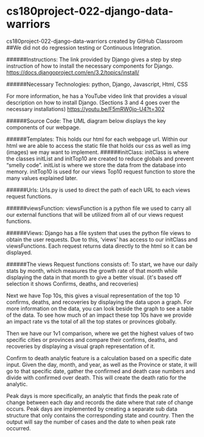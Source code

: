 # cs180project-022-django-data-warriors
cs180project-022-django-data-warriors created by GitHub Classroom
##We did not do regression testing or Continuous Integration.

######Instructions:
The link provided by Django gives a step by step instruction of how to install the necessary components for Django.
https://docs.djangoproject.com/en/3.2/topics/install/

######Necessary Technologies: python, Django, Javascript, Html, CSS 

For more information, he has a YouTube video link that provides a visual description on how to install Django. (Sections 3 and 4 goes over the necessary installations)
https://youtu.be/F5mRW0jo-U4?t=302 

######Source Code: 
The UML diagram below displays the key components of our webpage.

######Templates:
This holds our html for each webpage url. Within our html we are able to access the static file that holds our css as well as img (images) we may want to implement.
######initClass:
initClass is where the classes initList and initTop10 are created to reduce globals and prevent “smelly code”. initList is where we store the data from the database into memory. initTop10 is used for our views Top10 request function to store the many values explained later.


######Urls:
Urls.py is used to direct the path of each URL to each views request functions.

######viewsFunction:
viewsFunction is a python file we used to carry all our external functions that will be utilized from all of our views request functions. 

######Views:
Django has a file system that uses the python file views to obtain the user requests. Due to this, ‘views’ has access to our initClass and viewsFunctions. Each request returns data directly to the html so it can be displayed. 

######The views Request functions consists of:
To start, we have our daily stats by month, which measures the growth rate of that month while displaying the data in that month to give a better visual. (it's based off selection it shows Confirms, deaths, and recoveries) 
	
Next we have Top 10s, this gives a visual representation of the top 10 confirms, deaths, and recoveries by displaying the data upon a graph. For more information on the data, you can look beside the graph to see a table of the data. To see how much of an impact these top 10s have we provide an impact rate vs the total of all the top states or provinces globally.

Then we have our 1v1 comparison, where we get the highest values of two specific cities or provinces and compare their confirms, deaths, and recoveries by displaying a visual graph representation of it.	

Confirm to death analytic feature is a calculation based on a specific date input. Given the day, month, and year, as well as the Province or state, it will go to that specific date, gather the confirmed and death case numbers and divide with confirmed over death. This will create the death ratio for the analytic.

Peak days is more specifically, an analytic that finds the peak rate of change between each day and records the date where that rate of change occurs. Peak days are implemented by creating a separate sub data structure that only contains the corresponding state and country. Then the output will say the number of cases and the date to when peak rate occurred.
